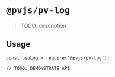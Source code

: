 # `@pvjs/pv-log`

> TODO: description

## Usage

```
const usuLog = require('@pvjs/pv-log');

// TODO: DEMONSTRATE API
```
